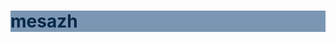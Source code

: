 <style>
    .appname{
        color:#072848;
        background-color:#7a96b2;
    }
</style>
<h1 class="appName">mesazh</h1>